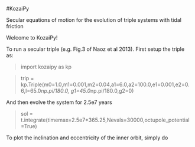 #KozaiPy

Secular equations of motion for the evolution of triple systems with tidal friction

Welcome to KozaiPy!


To run a secular triple (e.g. Fig.3 of Naoz et al 2013). First setup the triple
as:


> import kozaipy as kp

> trip = kp.Triple(m0=1.0,m1=0.001,m2=0.04,a1=6.0,a2=100.0,e1=0.001,e2=0.6,I=65.0*np.pi/180.0, g1=45.0*np.pi/180.0,g2=0)

And then evolve the system for 2.5e7 years

> sol = t.integrate(timemax=2.5e7*365.25,Nevals=30000,octupole_potential=True)

To plot the inclination and eccentricity of the inner orbit, simply do